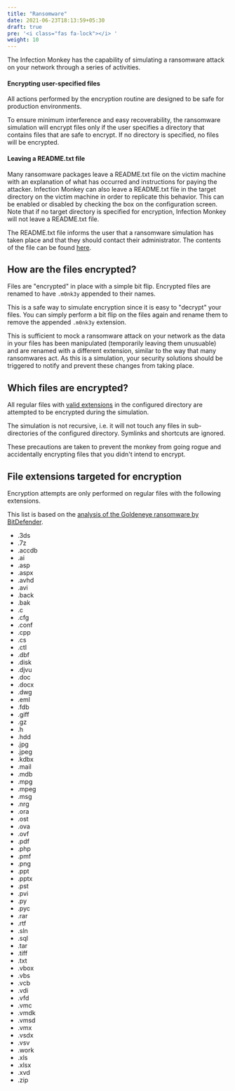 ```yaml
---
title: "Ransomware"
date: 2021-06-23T18:13:59+05:30
draft: true
pre: '<i class="fas fa-lock"></i> '
weight: 10
---
```


The Infection Monkey has the capability of simulating a ransomware attack on your network through a series of activities.

#### Encrypting user-specified files
All actions performed by the encryption routine are designed to be safe for production
environments.

To ensure minimum interference and easy recoverability, the ransomware simulation will encrypt
files only if the user specifies a directory that contains files that are safe to encrypt.
If no directory is specified, no files will be encrypted.

#### Leaving a README.txt file
Many ransomware packages leave a README.txt file on the victim machine with an explanation of what has occurred and instructions for paying the attacker. Infection Monkey can also leave a README.txt file in the target directory on the victim machine in order to replicate this behavior. This can be enabled or disabled by checking the box on the configuration screen. Note that if no target directory is specified for encryption, Infection Monkey will not leave a README.txt file.

<!-- add screenshot highlighting readme option -->

The README.txt file informs the user that a ransomware simulation has taken place and that they should contact their administrator. The contents of the file can be found [here](https://github.com/guardicore/monkey/tree/develop/monkey/infection_monkey/ransomware/ransomware_readme.txt).


<!-- add config screenshot here -->


## How are the files encrypted?

Files are "encrypted" in place with a simple bit flip. Encrypted files are renamed to have
`.m0nk3y` appended to their names.

This is a safe way to simulate encryption since it is easy to "decrypt" your files. You can simply perform a bit flip on the files again and rename them to remove the appended `.m0nk3y` extension.

This is sufficient to mock a ransomware attack on your network as the data in your files has been manipulated (temporarily leaving them unusuable) and are renamed with a different extension, similar to the way that many ransomwares act. As this is a simulation, your security solutions should be triggered to notify and prevent these changes from taking place.


## Which files are encrypted?

All regular files with [valid extensions](#file-extensions-targeted-for-encryption) in the configured directory are attempted to be encrypted during the simulation.

The simulation is not recursive, i.e. it will not touch any files in sub-directories of the configured directory. Symlinks and shortcuts are ignored.

These precautions are taken to prevent the monkey from going rogue and accidentally encrypting files that you didn't intend to encrypt.


## File extensions targeted for encryption

Encryption attempts are only performed on regular files with the following extensions.

This list is based on the [analysis of the Goldeneye ransomware by BitDefender](https://labs.bitdefender.com/2017/07/a-technical-look-into-the-goldeneye-ransomware-attack/).

- .3ds
- .7z
- .accdb
- .ai
- .asp
- .aspx
- .avhd
- .avi
- .back
- .bak
- .c
- .cfg
- .conf
- .cpp
- .cs
- .ctl
- .dbf
- .disk
- .djvu
- .doc
- .docx
- .dwg
- .eml
- .fdb
- .giff
- .gz
- .h
- .hdd
- .jpg
- .jpeg
- .kdbx
- .mail
- .mdb
- .mpg
- .mpeg
- .msg
- .nrg
- .ora
- .ost
- .ova
- .ovf
- .pdf
- .php
- .pmf
- .png
- .ppt
- .pptx
- .pst
- .pvi
- .py
- .pyc
- .rar
- .rtf
- .sln
- .sql
- .tar
- .tiff
- .txt
- .vbox
- .vbs
- .vcb
- .vdi
- .vfd
- .vmc
- .vmdk
- .vmsd
- .vmx
- .vsdx
- .vsv
- .work
- .xls
- .xlsx
- .xvd
- .zip
